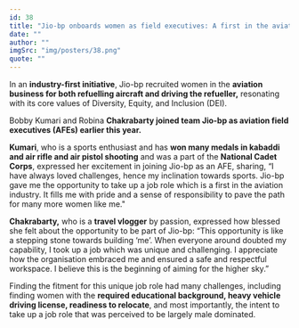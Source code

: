 ```yaml
---
id: 38
title: "Jio-bp onboards women as field executives: A first in the aviation industry"
date: ""
author: ""
imgSrc: "img/posters/38.png"
quote: ""
---
```


In an **industry-first initiative**, Jio-bp recruited women in the **aviation business for both refuelling aircraft and driving the refueller,** resonating with its core values of Diversity, Equity, and Inclusion (DEI).

Bobby Kumari and Robina **Chakrabarty joined team Jio-bp as aviation field executives (AFEs) earlier this year.**

​**Kumari**, who is a sports enthusiast and has **won many medals in kabaddi and air rifle and air pistol shooting** and was a part of the **National Cadet Corps**, expressed her excitement in joining Jio-bp as an AFE, sharing, “I have always loved challenges, hence my inclination towards sports. Jio-bp gave me the opportunity to take up a job role which is a first in the aviation industry. It fills me with pride and a sense of responsibility to pave the path for many more women like me."​

**​​Chakrabarty,** who is a **travel vlogger** by passion, expressed how blessed she felt about the opportunity to be part of Jio-bp: “This opportunity is like a stepping stone towards building ‘me’. When everyone around doubted my capability, I took up a job which was unique and challenging. I appreciate how the organisation embraced me and ensured a safe and respectful workspace. I believe this is the beginning of aiming for the higher sky.”

Finding the fitment for this unique job role had many challenges, including finding women with the **required educational background, heavy vehicle driving license, readiness to relocate**, and most importantly, the intent to take up a job role that was perceived to be largely male dominated.
